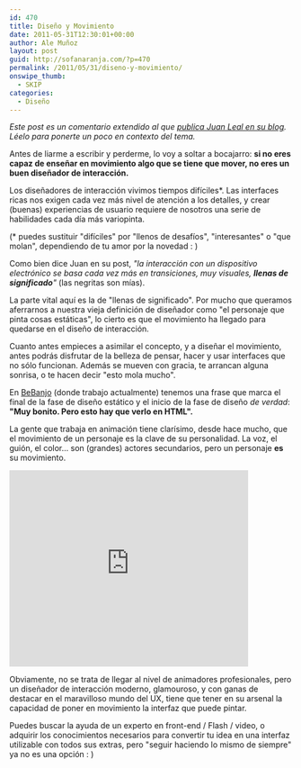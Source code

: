 ```yaml
---
id: 470
title: Diseño y Movimiento
date: 2011-05-31T12:30:01+00:00
author: Ale Muñoz
layout: post
guid: http://sofanaranja.com/?p=470
permalink: /2011/05/31/diseno-y-movimiento/
onswipe_thumb:
  - SKIP
categories:
  - Diseño
---
```

_Este post es un comentario extendido al que <a href="http://www.seisdeagosto.com/indica/2011/05/sobre-el-diseno-de-movimientos/" title="Sobre el Diseño de Movimientos" target="_blank">publica Juan Leal en su blog</a>. Léelo para ponerte un poco en contexto del tema._

Antes de liarme a escribir y perderme, lo voy a soltar a bocajarro: **si no eres capaz de enseñar en movimiento algo que se tiene que mover, no eres un buen diseñador de interacción.**

Los diseñadores de interacción vivimos tiempos difíciles*. Las interfaces ricas nos exigen cada vez más nivel de atención a los detalles, y crear (buenas) experiencias de usuario requiere de nosotros una serie de habilidades cada día más variopinta.

(* puedes sustituir "difíciles" por "llenos de desafíos", "interesantes" o "que molan", dependiendo de tu amor por la novedad : )

Como bien dice Juan en su post, _"la interacción con un dispositivo electrónico se basa cada vez más en transiciones, muy visuales, **llenas de significado**"_ (las negritas son mías).

La parte vital aquí es la de "llenas de significado". Por mucho que queramos aferrarnos a nuestra vieja definición de diseñador como "el personaje que pinta cosas estáticas", lo cierto es que el movimiento ha llegado para quedarse en el diseño de interacción.

Cuanto antes empieces a asimilar el concepto, y a diseñar el movimiento, antes podrás disfrutar de la belleza de pensar, hacer y usar interfaces que no sólo funcionan. Además se mueven con gracia, te arrancan alguna sonrisa, o te hacen decir "esto mola mucho".

En <a href="http://bebanjo.com" title="BeBanjo" target="_blank">BeBanjo</a> (donde trabajo actualmente) tenemos una frase que marca el final de la fase de diseño estático y el inicio de la fase de diseño _de verdad_: **"Muy bonito. Pero esto hay que verlo en HTML".**

La gente que trabaja en animación tiene clarísimo, desde hace mucho, que el movimiento de un personaje es la clave de su personalidad. La voz, el guión, el color... son (grandes) actores secundarios, pero un personaje **es** su movimiento.

<iframe width="425" height="349" src="http://www.youtube.com/embed/_A-EO--0e-E?rel=0" frameborder="0" allowfullscreen></iframe>

Obviamente, no se trata de llegar al nivel de animadores profesionales, pero un diseñador de interacción moderno, glamouroso, y con ganas de destacar en el maravilloso mundo del UX, tiene que tener en su arsenal la capacidad de poner en movimiento la interfaz que puede pintar.

Puedes buscar la ayuda de un experto en front-end / Flash / video, o adquirir los conocimientos necesarios para convertir tu idea en una interfaz utilizable con todos sus extras, pero "seguir haciendo lo mismo de siempre" ya no es una opción : )